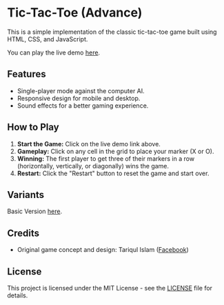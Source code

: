 # Tic-Tac-Toe (Advance)

This is a simple implementation of the classic tic-tac-toe game built using HTML, CSS, and JavaScript.

You can play the live demo [here](https://tariqulislaam.github.io/tic-tac-toe-v2/).

## Features

- Single-player mode against the computer AI.
- Responsive design for mobile and desktop.
- Sound effects for a better gaming experience.

## How to Play

1. **Start the Game:** Click on the live demo link above.
2. **Gameplay:** Click on any cell in the grid to place your marker (X or O).
3. **Winning:** The first player to get three of their markers in a row (horizontally, vertically, or diagonally) wins the game.
4. **Restart:** Click the "Restart" button to reset the game and start over.

## Variants
Basic Version [here](https://tariqulislaam.github.io/tic-tac-toe/).

## Credits

- Original game concept and design: Tariqul Islam ([Facebook](https://facebook.com/tariqulislaamrahat))

## License

This project is licensed under the MIT License - see the [LICENSE](LICENSE) file for details.

